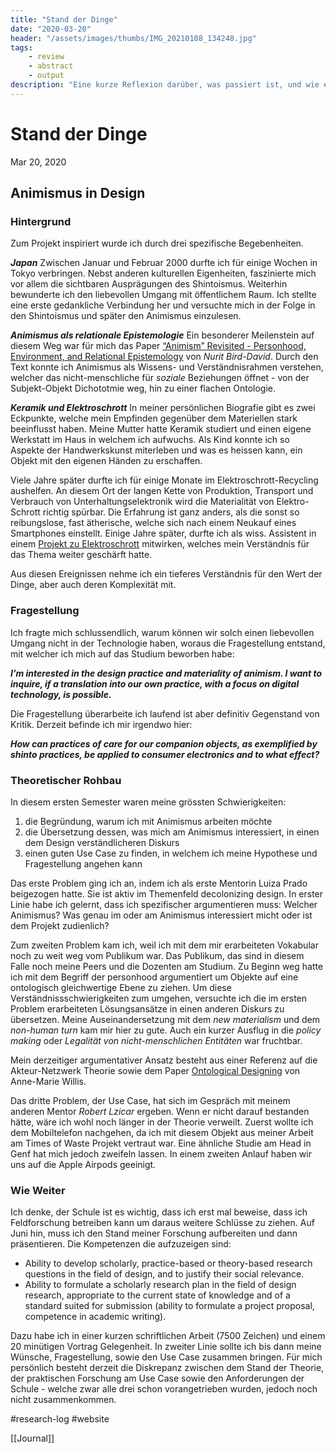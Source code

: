 ```yaml
---
title: "Stand der Dinge"
date: "2020-03-20"
header: "/assets/images/thumbs/IMG_20210108_134248.jpg"
tags:
    - review
    - abstract
    - output
description: "Eine kurze Reflexion darüber, was passiert ist, und wie es weiter gehen soll."
---
```

# Stand der Dinge
Mar 20, 2020

## Animismus in Design
### Hintergrund
Zum Projekt inspiriert wurde ich durch drei spezifische Begebenheiten.

_**Japan**_
Zwischen Januar und Februar 2000 durfte ich für einige Wochen in Tokyo verbringen. Nebst anderen kulturellen Eigenheiten, faszinierte mich vor allem die sichtbaren Ausprägungen des Shintoismus. Weiterhin bewunderte ich den liebevollen Umgang mit öffentlichem Raum. Ich stellte eine erste gedankliche Verbindung her und versuchte mich in der Folge in den Shintoismus und später den Animismus einzulesen. 

_**Animismus als relationale Epistemologie**_
Ein besonderer Meilenstein auf diesem Weg war für mich das Paper [“Animism” Revisited - Personhood, Environment, and Relational Epistemology](https://www.journals.uchicago.edu/doi/10.1086/200061) von _Nurit Bird-David_. Durch den Text konnte ich Animismus als Wissens- und Verständnisrahmen verstehen, welcher das nicht-menschliche für _soziale_ Beziehungen öffnet - von der Subjekt-Objekt Dichototmie weg, hin zu einer flachen Ontologie.

_**Keramik und Elektroschrott**_
In meiner persönlichen Biografie gibt es zwei Eckpunkte, welche mein Empfinden gegenüber dem Materiellen stark beeinflusst haben. Meine Mutter hatte Keramik studiert und einen eigene Werkstatt im Haus in welchem ich aufwuchs. Als Kind konnte ich so Aspekte der Handwerkskunst miterleben und was es heissen kann, ein Objekt mit den eigenen Händen zu erschaffen.

Viele Jahre später durfte ich für einige Monate im Elektroschrott-Recycling aushelfen. An diesem Ort der langen Kette von Produktion, Transport und Verbrauch von Unterhaltungselektronik wird die Materialität von Elektro-Schrott richtig spürbar. Die Erfahrung ist ganz anders, als die sonst so reibungslose, fast ätherische, welche sich nach einem Neukauf eines Smartphones einstellt. Einige Jahre später, durfte ich als wiss. Assistent in einem [Projekt zu Elektroschrott](https://times-of-waste.ch/) mitwirken, welches mein Verständnis für das Thema weiter geschärft hatte.

Aus diesen Ereignissen nehme ich ein tieferes Verständnis für den Wert der Dinge, aber auch deren Komplexität mit.

### Fragestellung
Ich fragte mich schlussendlich, warum können wir solch einen liebevollen Umgang nicht in der Technologie haben, woraus die Fragestellung entstand, mit welcher ich mich auf das Studium beworben habe:

_**I’m interested in the design practice and materiality of animism. I want to inquire, if a translation into our own practice, with a focus on digital technology, is possible.**_

Die Fragestellung überarbeite ich laufend ist aber definitiv Gegenstand von Kritik. Derzeit befinde ich mir irgendwo hier:

_**How can practices of care for our companion objects, as exemplified by shinto practices, be applied to consumer electronics and to what effect?**_


### Theoretischer Rohbau
In diesem ersten Semester waren meine grössten Schwierigkeiten:

1. die Begründung, warum ich mit Animismus arbeiten möchte
2. die Übersetzung dessen, was mich am Animismus interessiert, in einen dem Design verständlicheren Diskurs
3. einen guten Use Case zu finden, in welchem ich meine Hypothese und Fragestellung angehen kann

Das erste Problem ging ich an, indem ich als erste Mentorin Luiza Prado beigezogen hatte. Sie ist aktiv im Themenfeld decolonizing design. In erster Linie habe ich gelernt, dass ich spezifischer argumentieren muss: Welcher Animismus? Was genau im oder am Animismus interessiert micht oder ist dem Projekt zudienlich?

Zum zweiten Problem kam ich, weil ich mit dem mir erarbeiteten Vokabular noch zu weit weg vom Publikum war. Das Publikum, das sind in diesem Falle noch meine Peers und die Dozenten am Studium. Zu Beginn weg hatte ich mit dem Begriff der personhood argumentiert um Objekte auf eine ontologisch gleichwertige Ebene zu ziehen. Um diese Verständnissschwierigkeiten zum umgehen, versuchte ich die im ersten Problem erarbeiteten Lösungsansätze in einen anderen Diskurs zu übersetzen. Meine Auseinandersetzung mit dem _new materialism_ und dem _non-human turn_ kam mir hier zu gute. Auch ein kurzer Ausflug in die _policy making_ oder _Legalität von nicht-menschlichen Entitäten_ war fruchtbar.

Mein derzeitiger argumentativer Ansatz besteht aus einer Referenz auf die Akteur-Netzwerk Theorie sowie dem Paper [Ontological Designing](https://www.tandfonline.com/doi/abs/10.2752/144871306X13966268131514) von Anne-Marie Willis.

Das dritte Problem, der Use Case, hat sich im Gespräch mit meinem anderen Mentor _Robert Lzicar_ ergeben. Wenn er nicht darauf bestanden hätte, wäre ich wohl noch länger in der Theorie verweilt. Zuerst wollte ich dem Mobiltelefon nachgehen, da ich mit diesem Objekt aus meiner Arbeit am Times of Waste Projekt vertraut war. Eine ähnliche Studie am Head in Genf hat mich jedoch zweifeln lassen. In einem zweiten Anlauf haben wir uns auf die Apple Airpods geeinigt. 

### Wie Weiter
Ich denke, der Schule ist es wichtig, dass ich erst mal beweise, dass ich Feldforschung betreiben kann um daraus weitere Schlüsse zu ziehen. Auf Juni hin, muss ich den Stand meiner Forschung aufbereiten und dann präsentieren. Die Kompetenzen die aufzuzeigen sind:

* Ability to develop scholarly, practice-based or theory-based research questions in the field of design, and to justify their social relevance.
* Ability to formulate a scholarly research plan in the field of design research, appropriate to the current state of knowledge and of a standard suited for submission (ability to formulate a project proposal, competence in academic writing).

Dazu habe ich in einer kurzen schriftlichen Arbeit (7500 Zeichen) und einem 20 minütigen Vortrag Gelegenheit. In zweiter Linie sollte ich bis dann meine Wünsche, Fragestellung, sowie den Use Case zusammen bringen. Für mich persönlich besteht derzeit die Diskrepanz zwischen dem Stand der Theorie, der praktischen Forschung am Use Case sowie den Anforderungen der Schule - welche zwar alle drei schon vorangetrieben wurden, jedoch noch nicht zusammenkommen.

#research-log #website

[[Journal]] 